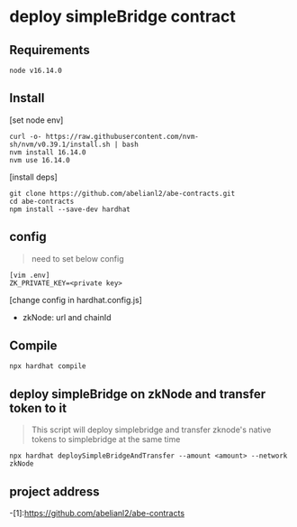 # deploy simpleBridge contract

## Requirements
```shell
node v16.14.0
```

## Install
[set node env]
```shell
curl -o- https://raw.githubusercontent.com/nvm-sh/nvm/v0.39.1/install.sh | bash
nvm install 16.14.0
nvm use 16.14.0
```

[install deps]
```shell
git clone https://github.com/abelianl2/abe-contracts.git
cd abe-contracts
npm install --save-dev hardhat
```

## config
> need to set below config
```shell
[vim .env]
ZK_PRIVATE_KEY=<private key>
```

[change config in hardhat.config.js]
- zkNode: url and chainId


## Compile
```shell
npx hardhat compile
```

## deploy simpleBridge on zkNode and transfer token to it
> This script will deploy simplebridge
> and transfer zknode's native tokens to simplebridge at the same time
```shell
npx hardhat deploySimpleBridgeAndTransfer --amount <amount> --network zkNode
```

## project address
-[1]:https://github.com/abelianl2/abe-contracts